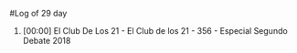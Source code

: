 #Log of 29 day

1. [00:00] El Club De Los 21 - El Club de los 21 - 356 - Especial Segundo Debate 2018
